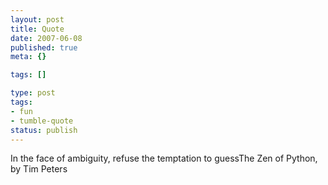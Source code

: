 ```yaml
---
layout: post
title: Quote
date: 2007-06-08
published: true
meta: {}

tags: []

type: post
tags:
- fun
- tumble-quote
status: publish
---
```

<!-- blockquote  -->In the face of ambiguity, refuse the temptation to guess<!-- endblockquote  -->The Zen of Python, by Tim Peters
